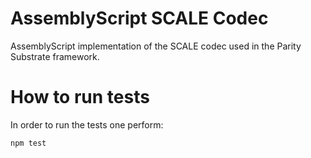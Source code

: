 # AssemblyScript SCALE Codec
AssemblyScript implementation of the SCALE codec used in the Parity Substrate framework.

# How to run tests
In order to run the tests one perform:
```
npm test
```
